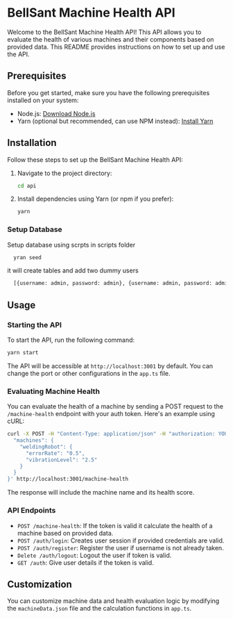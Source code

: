 # BellSant Machine Health API

Welcome to the BellSant Machine Health API! This API allows you to evaluate the health of various machines and their components based on provided data. This README provides instructions on how to set up and use the API.

## Prerequisites

Before you get started, make sure you have the following prerequisites installed on your system:

- Node.js: [Download Node.js](https://nodejs.org/)
- Yarn (optional but recommended, can use NPM instead): [Install Yarn](https://classic.yarnpkg.com/en/docs/install/)

## Installation

Follow these steps to set up the BellSant Machine Health API:

1. Navigate to the project directory:

   ```bash
   cd api
   ```

2. Install dependencies using Yarn (or npm if you prefer):

   ```bash
   yarn
   ```
### Setup Database

Setup database using scrpts in scripts folder

  ```bash
    yran seed
  ```

it will create tables and add two dummy users
``` bash 
  [{username: admin, password: admin}, {username: admin, password: admin}]
```
## Usage

### Starting the API

To start the API, run the following command:

```bash
yarn start
```

The API will be accessible at `http://localhost:3001` by default. You can change the port or other configurations in the `app.ts` file.

### Evaluating Machine Health

You can evaluate the health of a machine by sending a POST request to the `/machine-health` endpoint with your auth token. Here's an example using cURL:

```bash
curl -X POST -H "Content-Type: application/json" -H "authorization: YOUR_AUTH_TOKEN" -d '{
  "machines": {
    "weldingRobot": {
      "errorRate": "0.5",
      "vibrationLevel": "2.5"
    }
  }
}' http://localhost:3001/machine-health
```

The response will include the machine name and its health score.

### API Endpoints

- `POST /machine-health`: If the token is valid it calculate the health of a machine based on provided data.
- `POST /auth/login`: Creates user session if provided credentials are valid.
- `POST /auth/register`: Register the user if username is not already taken.
- `Delete /auth/logout`: Logout the user if token is valid.
- `GET /auth`: Give user details if the token is valid. 

## Customization

You can customize machine data and health evaluation logic by modifying the `machineData.json` file and the calculation functions in `app.ts`.
